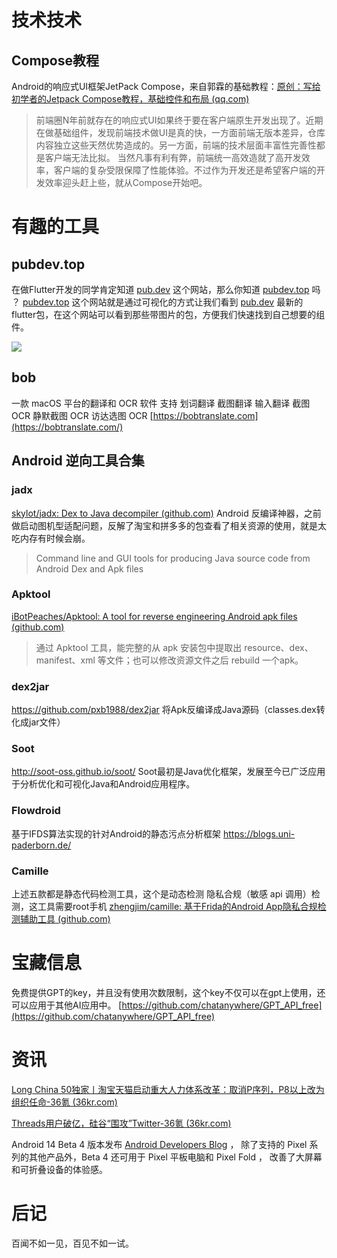 
# 技术技术

## Compose教程
Android的响应式UI框架JetPack Compose，来自郭霖的基础教程：[原创：写给初学者的Jetpack Compose教程，基础控件和布局 (qq.com)](https://mp.weixin.qq.com/s/olocdhk8P9u9LXXddimphA)

> 前端圈N年前就存在的响应式UI如果终于要在客户端原生开发出现了。近期在做基础组件，发现前端技术做UI是真的快，一方面前端无版本差异，仓库内容独立这些天然优势造成的。另一方面，前端的技术层面丰富性完善性都是客户端无法比拟。
> 当然凡事有利有弊，前端统一高效造就了高开发效率，客户端的复杂受限保障了性能体验。不过作为开发还是希望客户端的开发效率迎头赶上些，就从Compose开始吧。


# 有趣的工具

## pubdev.top

在做Flutter开发的同学肯定知道 [pub.dev](https://pub.dev/) 这个网站，那么你知道 [pubdev.top](https://pubdev.top/#/) 吗 ？ [pubdev.top](https://pubdev.top/#/) 这个网站就是通过可视化的方式让我们看到 [pub.dev](https://pub.dev/) 最新的flutter包，在这个网站可以看到那些带图片的包，方便我们快速找到自己想要的组件。

![](https://lifeee-picture-bed.oss-cn-hangzhou.aliyuncs.com/img/202307151218303.png)


## bob
一款 macOS 平台的翻译和 OCR 软件
支持 划词翻译 截图翻译 输入翻译 截图 OCR 静默截图 OCR 访达选图 OCR
[https://bobtranslate.com](https://bobtranslate.com/)


## Android 逆向工具合集
### jadx
[skylot/jadx: Dex to Java decompiler (github.com)](https://github.com/skylot/jadx)
Android 反编译神器，之前做启动图机型适配问题，反解了淘宝和拼多多的包查看了相关资源的使用，就是太吃内存有时候会崩。
> Command line and GUI tools for producing Java source code from Android Dex and Apk files

### Apktool
[iBotPeaches/Apktool: A tool for reverse engineering Android apk files (github.com)](https://github.com/iBotPeaches/Apktool)
> 通过 Apktool 工具，能完整的从 apk 安装包中提取出 resource、dex、manifest、xml 等文件；也可以修改资源文件之后 rebuild 一个apk。

### dex2jar
https://github.com/pxb1988/dex2jar
将Apk反编译成Java源码（classes.dex转化成jar文件）

### Soot
http://soot-oss.github.io/soot/
Soot最初是Java优化框架，发展至今已广泛应用于分析优化和可视化Java和Android应用程序。

### Flowdroid
基于IFDS算法实现的针对Android的静态污点分析框架
https://blogs.uni-paderborn.de/

### Camille 
上述五款都是静态代码检测工具，这个是动态检测
隐私合规（敏感 api 调用）检测，这工具需要root手机
[zhengjim/camille: 基于Frida的Android App隐私合规检测辅助工具 (github.com)](https://github.com/zhengjim/camille)

# 宝藏信息

免费提供GPT的key，并且没有使用次数限制，这个key不仅可以在gpt上使用，还可以应用于其他AI应用中。
[https://github.com/chatanywhere/GPT_API_free](https://github.com/chatanywhere/GPT_API_free)


# 资讯

[Long China 50独家丨淘宝天猫启动重大人力体系改革：取消P序列，P8以上改为组织任命-36氪 (36kr.com)](https://www.36kr.com/p/2341169182117635)

[Threads用户破亿，硅谷“围攻”Twitter-36氪 (36kr.com)](https://www.36kr.com/p/2339730845802114)

Android 14 Beta 4 版本发布 [Android Developers Blog](https://android-developers.googleblog.com/2023/07/android-14-beta-4.html) ， 除了支持的 Pixel 系列的其他产品外，Beta 4 还可用于 Pixel 平板电脑和 Pixel Fold ， 改善了大屏幕和可折叠设备的体验感。


# 后记

百闻不如一见，百见不如一试。